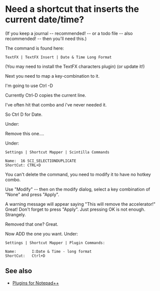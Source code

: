 # Need a shortcut that inserts the current date/time?

(If you keep a journal -- recommended! -- or a todo file -- also recommended! -- then you'll need this.)

The command is found here:

    TextFX | TextFX Insert | Date & Time Long Format


(You may need to install the TextFX characters plugin) (or update it!)

Next you need to map a key-combination to it.


I'm going to use Ctrl -D

Currently Ctrl-D copies the current line.

I've often hit that combo and i've never needed it.

So Ctrl D for Date.

Under:


Remove this one....

Under:


    Settings | Shortcut Mapper | Scintilla Commands

    Name:  16 SCI_SELECTIONDUPLICATE
    ShortCut: CTRL+D


You can't delete the command, you need to modify it to have no hotkey combo.
	
Use "Modify" -- then on the modify dialog, select a key combination of "None" and press "Apply".	

A warning message will appear saying "This will remove the accelerator!"  Great! Don't forget to press "Apply". Just pressing OK is not enough. Strangely.
	
Removed that one? Great.

Now ADD the one you want. Under:

    Settings | Shortcut Mapper | Plugin Commands:    
    
    Name:       I:Date & Time - long format 
    ShortCut:   Ctrl+D
	


	
	
## See also

 * [Plugins for Notepad++](plugins.md)	